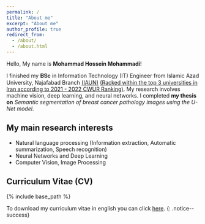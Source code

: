 ```yaml
---
permalink: /
title: "About me"
excerpt: "About me"
author_profile: true
redirect_from: 
  - /about/
  - /about.html
---
```


Hello, My name is <strong>Mohammad Hossein Mohammadi</strong>!<br>

I finished my 𝐁𝐒𝐜 in Information Technology (IT) Engineer from Islamic Azad University, Najafabad Branch <a href="https://cwur.org/2021-22/Islamic-Azad-University.php" target="_blank">(IAUN)</a> <u>(Racked within the top 3 universities in Iran according to 2021 - 2022 CWUR Ranking)</u>. My research involves machine vision, deep learning, and neural networks. I completed <strong>my thesis on</strong> <em>Semantic segmentation of breast cancer pathology images using the U-Net model</em>.

My main research interests
---
* Natural language processing (Information extraction, Automatic summarization, Speech recognition)
* Neural Networks and Deep Learning
* Computer Vision, Image Processing

<!-- 
☕[buymeacoffee](https://www.buymeacoffee.com/mohammadimh76)
---

<p align="center">
  <img width="250" height="250" src="https://raw.githubusercontent.com/Mohammadimh76/Mohammadimh76/master/src/buymeacoffee.png">
</p> 
-->

 Curriculum Vitae (CV)
---
{% include base_path %}

To download my curriculum vitae in english you can click [here](../files/CV/CurriculumVitae.pdf).
{: .notice--success} 
